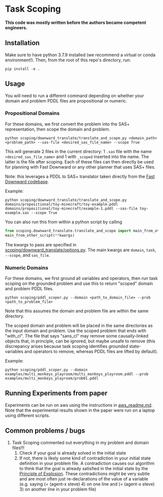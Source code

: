 # Task Scoping

**This code was mostly written before the authors became competent engineers.**

## Installation
Make sure to have python 3.7.9 installed (we recommend a virtual or conda environment!). Then, from the root of this repo's directory, run:

```pip install -e .```

## Usage
You will need to run a different command depending on whether your domain and problem PDDL files are propositional or numeric.

### Propositional Domains
For these domains, we first convert the problem into the SAS+ representation, then scope the domain and problem.

```python scoping/downward_translate/translate_and_scope.py <domain_path> <problem_path> --sas-file <desired_sas_file_name> --scope True```

This will generate 2 files in the current directory: 1 `.sas` file with the name `<desired_sas_file_name>` and 1 with `_scoped` inserted into the name. The latter is the file after scoping. Each of these files can then directly be used for planning with Fast Downward or any other planner that uses SAS+ files.

Note: this leverages a PDDL to SAS+ translator taken directly from the [Fast Downward codebase](https://github.com/aibasel/downward).


Example:

```python scoping/downward_translate/translate_and_scope.py domains/propositional/toy-minecraft/toy-example.pddl domains/propositional/toy-minecraft/example-1.pddl --sas-file toy-example.sas --scope True```


You can also run this from within a python script by calling

```python
from scoping.downward_translate.translate_and_scope import main_from_other_script
main_from_other_script(**kwargs)
```

The kwargs to pass are specified in [scoping/downward_translate/options.py](scoping/downward_translate/options.py). The main kwargs are `domain`, `task`, `--scope`, and `sas_file`.

### Numeric Domains
For these domains, we first ground all variables and operators, then run task scoping on the grounded problem and use this to return "scoped" domain and problem PDDL files.

```python scoping/pddl_scoper.py --domain <path_to_domain_file> --prob <path_to_problem_file>```

Note that this assumes the domain and problem file are within the same directory.

The scoped domain and problem will be placed in the same directories as the input domain and problem. Use the scoped problem that ends with "with_cl". The file that says "sans_cl" may remove some causally-linked objects that, in principle, can be ignored, but maybe unsafe to remove (this discrepancy arises because task scoping identifies *grounded* state-variables and operators to remove, whereas PDDL files are lifted by default).

Example:

```python scoping/pddl_scoper.py --domain examples/multi_monkeys_playroom/multi_monkeys_playroom.pddl --prob examples/multi_monkeys_playroom/prob01.pddl```

## Running Experiments from paper

Experiments can be run on aws using the instructions in [aws_readme.md](aws_readme.md). Note that the experimental results shown in the paper were run on a laptop using different scripts.

## Common problems / bugs
1. Task Scoping commented out everything in my problem and domain files!!!
    1. Check if your goal is already solved in the initial state
    1. If not, there is likely some kind of contradiction in your initial state definition in your problem file. A contradiction causes our algorithm to think that the goal is already satisfied in the initial state by the [Principle of Explosion](https://en.wikipedia.org/wiki/Principle_of_explosion). These contradictions might be very subtle and are most often just re-declarations of the value of a variable (e.g. saying (= (agent-x steve) 4) on one line and (= (agent-x steve) 3) on another line in your problem file)
